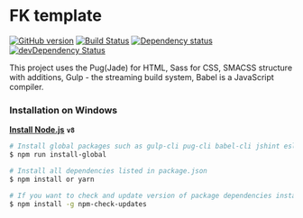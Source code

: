 # FK template
[![GitHub version](https://badge.fury.io/gh/kudinovfedor%2Ffk-template.svg)](https://badge.fury.io/gh/kudinovfedor%2Ffk-template)
[![Build Status](https://travis-ci.org/kudinovfedor/fk-template.svg?branch=master)](https://travis-ci.org/kudinovfedor/fk-template)
[![Dependency status](https://david-dm.org/kudinovfedor/fk-template.svg)](https://david-dm.org/kudinovfedor/fk-template)
[![devDependency Status](https://david-dm.org/kudinovfedor/fk-template/dev-status.svg)](https://david-dm.org/kudinovfedor/fk-template/?type=dev)

This project uses the Pug(Jade) for HTML, Sass for CSS, SMACSS structure with additions, Gulp - the streaming build system, Babel is a JavaScript compiler.
### Installation on Windows
**[Install Node.js](https://nodejs.org/dist/latest-v8.x/)** **`v8`**

```sh
# Install global packages such as gulp-cli pug-cli babel-cli jshint eslint if needed
$ npm run install-global

# Install all dependencies listed in package.json
$ npm install or yarn

# If you want to check and update version of package dependencies install npm-check-updates [optional]
$ npm install -g npm-check-updates
```
